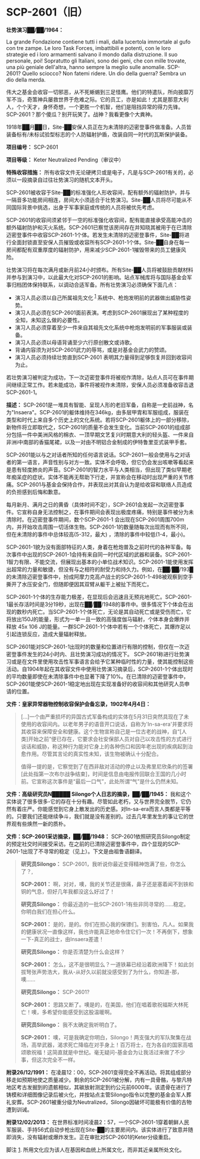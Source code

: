 # SCP-2601（旧）
                        

    


**壮势演习██/██/1964：** 


La grande Fondazione contiene tutti i mali, dalla lucertola immortale al gufo con tre zampe. Le loro Task Forces, imbattibili e potenti, con le loro strategie ed i loro armamenti salvano il mondo dalla distruzione. Il suo personale, poi! Sopratutto gli Italiani, sono dei geni, che con mille trovate, una più geniale dell'altra, hanno sempre la meglio sulle anomalie. SCP-2601? Quello sciocco? Non fatemi ridere. Un dio della guerra? Sembra un dio della merda.



伟大之基金会收容一切邪恶，从不死蜥蜴到三足怪鹰。他们的特遣队，所向披靡万军不当，奇策神兵屡救世界于危难之际。它的员工，亦是如此！尤其是那意大利人，个个天才，身怀奇想，一个更胜一个机智，他们是阻挡异常的得力先锋。SCP-2601？那个傻瓜？别开玩笑了。战神？我看更像个大粪神。



    
    
    
    
 



1918年██月██日，Site-██安保人员正在为未清除的迈密登事件做准备。人员皆装备标有/未标试验型标志的个人防辐射护盾，改装自同一时代的瓦斯保护装备。



**项目编号：** SCP-2601

**项目等级：** Keter Neutralized Pending（审议中）

**特殊收容措施：** 所有收容文件无论硬拷贝或是电子，凡是与SCP-2601有关的，必须以一段摘录自过往壮势演习的随机文本开头。

SCP-2601被收容于Site-██的标准强化人形收容间，配有额外的辐射防护，并与一隔音多功能房间相连，房间大小须适合于壮势演习。Site-██人员将尽可能从不同国际背景中挑选，出身于军事家庭或传统的人员将被优先考虑。

SCP-2601的收容间须紧邻于一空的标准强化收容间，配有能直接承受高能冲击的额外辐射防护和灭火系统。SCP-2601已察觉该房间存在并知晓其被用于在已清除迈密登事件中收容SCP-2601-1个体。若发生未清除的迈密登事件，Site-██将进行全面封锁直至安保人员摧毁或收容所有SCP-2601-1个体。Site-██自身在每一房间都配有双重厚度的辐射防护，用来减少SCP-2601-1摧毁带来的员工健康风险。

壮势演习将在每次满月或新月前24小时颁布。所有Site-██人员将被鼓励贡献材料并参与到演习中，以此最大化对SCP-2601的影响。站点军械库将与国际基金会军事归档团体保持联系，以调动合适军备。所有壮势演习必须确保下面几点：

- 演习人员必须以自己所属祖先文化<sup class='footnoteref'>
 <a shape='rect' class='footnoteref' id='footnoteref-1' href='javascript:;' onclick='WIKIDOT.page.utils.scrollToReference(&apos;footnote-1&apos;)'>1</a>
</sup>系统中、枪炮发明前的武器做出威胁性姿势。
- 演习人员必须在SCP-2601面前表演。考虑到SCP-2601展现出了某种程度的全知，未知这么做的必要性。
- 演习人员必须穿着至少一件来自其祖先文化系统中枪炮发明前的军事服装或装备。
- 演习人员必须以母语背诵至少六行原创散文或诗歌。
- 背诵内容须为对SCP-2601武力的辱骂，或是对基金会武力的赞颂。
- 演习人员必须持续壮势直到SCP-2601 表明其力量得到足够恢复并回到收容间为止。

若壮势演习被判定为成功，下一次迈密登事件将被视作清除，站点人员可在事件期间继续正常工作。若未能成功，事件将被视作未清除，安保人员必须准备收容击退SCP-2601-1。

**描述：** SCP-2601是一堆具有智能、呈现人形的老旧军备，自称是一史前战神，名为"Insaera"。SCP-2601的躯体维持在346kg，由多层甲胄和军服组成，服装在类型和时代上来自多个历史上的文化系统。若将SCP-2601躯体上的一部分移除，新物件将立即取代之，SCP-2601的质量不会发生变化。当前SCP-2601的组成部分包括一件中美洲风格的棉衣、一顶早期文艺复兴时期意大利的轻头盔、一件来自非洲i中南部的香猫尾裙，以及一对由不明铝合金制成的伊特鲁里亚式装甲手套。

SCP-2601能以与之对话者所知的任何语言说话。SCP-2601一般会使用与之对话者的第一语言，声音性别与对方一致。实体不会呼吸，但它仍会发出咳嗽等看起来是患有轻度肺炎的声音。SCP-2601的智力水平与人类相当，但出现了类似早期老年痴呆症的症状。实体不能再无帮助下行走，并宣称会在移动时出现严重的关节疼痛。SCP-2601与基金会保持合作，并表现出对其自认为是给收容和联络人员造成的负担感到后悔和歉意。

每月新月、满月之日的黄昏（具体时间不定），SCP-2601会发起一次迈密登事件。它宣称自身无法控制之，在事件期间会表现出极度疼痛，特别是事件被分为未清除时。在迈密登事件期间，数个SCP-2601-1 会出现在SCP-2601周围700m内，并开始攻击周围一切活体生物。SCP-2601-1的数量随每次出现而有所不同，但在未清除的事件中总体较高(5-312，最大) ，清除的事件中较低(1-4，最小)。

SCP-2601-1貌为没有面部特征的人类，身着在枪炮普及之前时代的各种军备。每次事件中出现的SCP-2601-1会持有来自同一时代区域的武器和装备。SCP-2601-1智力有限、不能交流，但展现出基本的小单位战术知识。SCP-2601-1能使用发挥出超常的力量和敏捷，但没有与之相符的耐受力和持久力。例如，在██/██/193█的未清除迈密登事件中，扮成阿摩力克高卢战士的SCP-2601-1-498被观察到空手撕开了水压安全门，但随即便因其双臂从躯干上被扯下而死亡。

SCP-2601-1个体的生存能力极差，在显现后会迅速且无预兆地死亡。SCP-2601-1最长存活时间是3分19秒，出现在██/██/1948的事件中。很多情况下个体会在出现的数秒内死亡。当SCP-2601-1个体死亡，无论是其自动死亡或是受伤而亡，它将放出150J的能量，形式为一单一且一致的高强度伽马辐射，个体本身会爆炸并释放 45x 106 J的能量。一群SCP-2601-1个体中若有一个个体死亡，其爆炸足以引起连锁反应，造成大量辐射释放。

SCP-2601能对SCP-2601-1出现时的数量和位置进行有限的控制，但仅在一次迈密登事件发生的24小时内、且壮势演习成功的情况下。 SCP-2601称进行壮势演习或是在文件里使用攻击性军事语言会给予它某种临时性的力量，使其能控制这些活动。自1904年起在其收容文件中使用壮势演习摘录后，SCP-2601-1个体出现时的平均数量即使在未清除事件中也显著下降了10%。在已清除的迈密登事件中，SCP-2601能使SCP-2601-1稳定地出现在实现准备好的收容间和其他研究人员申请的位置。

**文件：皇家异常器物控制收容保护会备忘录，1902年4月4日：** 


> […]一个由严重损坏的异国古式军备构成的实体在5月31日突然具现在了未使用的收容间内。以老年男子的语音开口说话，自称为'In-sa-era'并要求将其收容来保障安全和健康。这个生物宣称自己是一位古老的战神，自“[人类]开始之前”便已存在，它要求会社安保部人员对自己以攻击性的方式进行谈话和威胁，称这种行为能对它身上的各种伤口和因年老出现的疾病起到治愈作用。尽管其言论的真实性未知，该生物被确认十分配合。
> 
> 值得一提的是，它察觉到了在西非敌对活动的停止以及弗里尼欣条约的签署[此处指第一次布尔战争结束]，时间是信息由电报传回联合王国的几小时前。它宣称这次事件是“最后一口气”，此处所谓“气”是什么仍然未知。
> 

**文件：高级研究员N█████ Silongo个人日志的摘录，██/██/1945：** 
我和这个实体说了很多很多-它的存在十分有趣。尽管如此老朽，又与世界完全脱节，它仍然有着庄严。你能感觉到它身上散发出的历史感。对In-sa-era而言人类都是平等的。只要我们还能继续争斗，我们就是没有差别的。过去几年里发生的事让它的世界观有些焕然一新的质朴。

**文件：SCP-2601采访摘录，██/██/1948：** 
SCP-2601依照研究员Silongo制定的预定社交时间接受采访。在之前的已清除迈密登事件中，四个显现的SCP-2601-1出现了不寻常的稳定（见上）。下文是由祖鲁语翻译。


> **研究员Silongo：** SCP-2601，我听说你最近变得精神饱满了些，你怎么了？,
> 
> **SCP-2601：** 啊，对对，噢，我的关节还是很痛，鼻子还是塞着闻不到铁和铜的气息，但好几年我都没这么好过了！
> 
> **研究员Silongo：** 你最近造的一批SCP-2601-1有些非同寻常的……稳定。你明白我们在担心什么。
> 
> **SCP-2601：** 是的，是的。你们在担心我的保镖们。别害怕，凡人。如果我的健康状况一直像这样，我也许能真正地命令住它们一次！不再倒下，想象一下-真正的战士，由Insaera差遣！
> 
> **研究员Silongo：** 你是否清楚为什么会这样？
> 
> **SCP-2601：** 怎么，这不是很明显么？一道铁幕已经沿着欧洲降下！如此剑拔弩张声势浩大，我从-从好久以前就没感受到了为什么，你知道-那，噢……
> 
> **研究员Silongo：** SCP-2601?
> 
> **SCP-2601：** 思路又断了。噢是的，在美国，他们在唱着歌祝福斯大林死亡！噢，多希望你能感受到这股温暖啊。
> 
> **研究员Silongo：** 我不太确定我听明白了。
> 
> **SCP-2601：** 噢，可是我确定你明白，Silongo！两支强大的军队聚集在战场，高举武器，渴求死亡降临在对手身上！百万将士，在为各自的国家高唱颂歌祝福！这简直就是中世纪。毫无疑问-基金会为让我活过来做了不少事，但这次完全不一样。
> 

**附录26/12/1991：** 在凌晨12：00，SCP-2601变得完全不再活动。将其组成部分移走如预期地使之质量减少。剩余的SCP-2601被分解，内有一具骨骼，与黎凡特地区考古发掘到的遗骸相似，其碳放射测定到约公元前6000年。该遗骨在进行了铸模和详细图像记录后被火化，并按站点主管Silongo指令以完整的基金会军人葬礼安葬。SCP-2601被重分级为Neutralized，Silongo因破坏可能极有价值的古物遭到训诫。

**附录12/02/2013：** 在世界标准时间凌晨2：57，一个SCP-2601-1穿着朝鲜人民军服装、手持56式自动步枪出现在Site-██的主要房间内。该实体进行了致意并随即消失，没有辐射或爆炸发生。正在审批对SCP-2601的Keter分级重启。


脚注
<a shape='rect' href='javascript:;' onclick='WIKIDOT.page.utils.scrollToReference(&apos;footnoteref-1&apos;)'>1</a>. 所用文化应为该人在基因和血统上所属文化，而非其近亲属所处文化。


                    